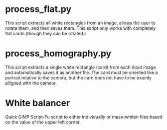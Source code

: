 # process_flat.py
This script extracts all white rectangles from an image, allows the user to rotate them, and then saves them.  This script only works with completely flat cards (though they can be rotated.)

# process_homography.py
This script extracts a single white rectangle (card) from each input image and automatically saves it as another file.  The card must be oriented like a portrait relative to the camera, but the card does not have to be exactly alligned with the camera.

# White balancer
Quick GIMP Script-Fu script to either individually or mass-whiten files based on the value of the upper left corner.

